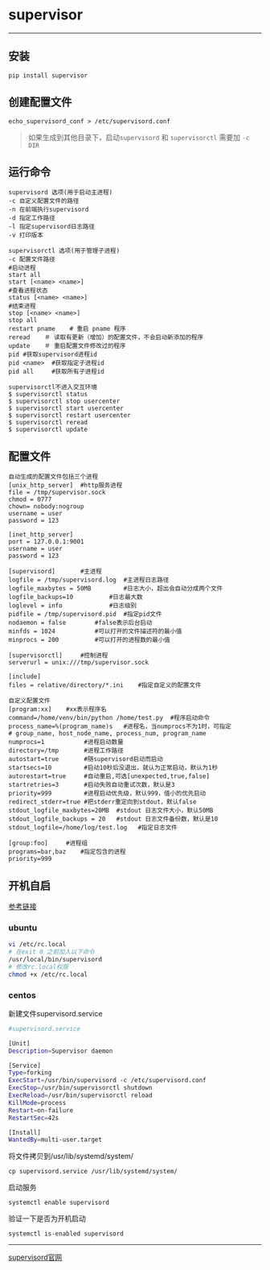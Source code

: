 # supervisor

---
## 安装
```shell
pip install supervisor
```
## 创建配置文件
```shell
echo_supervisord_conf > /etc/supervisord.conf
```
>如果生成到其他目录下，启动`supervisord` 和 `supervisorctl` 需要加 `-c DIR`

## 运行命令
```shell
supervisord 选项(用于启动主进程)
-c 自定义配置文件的路径
-n 在前端执行supervisord
-d 指定工作路径
-l 指定supervisord日志路径
-v 打印版本

supervisorctl 选项(用于管理子进程)
-c 配置文件路径
#启动进程
start all
start [<name> <name>]   
#查看进程状态
status [<name> <name>]  
#结束进程
stop [<name> <name>]    
stop all
restart pname    # 重启 pname 程序
reread    ＃ 读取有更新（增加）的配置文件，不会启动新添加的程序
update    ＃ 重启配置文件修改过的程序
pid #获取supervisord进程id
pid <name>  #获取指定子进程id
pid all     #获取所有子进程id

supervisorctl不进入交互环境
$ supervisorctl status
$ supervisorctl stop usercenter
$ supervisorctl start usercenter
$ supervisorctl restart usercenter
$ supervisorctl reread
$ supervisorctl update
```

## 配置文件

```shell
自动生成的配置文件包括三个进程
[unix_http_server]  #http服务进程
file = /tmp/supervisor.sock
chmod = 0777
chown= nobody:nogroup
username = user
password = 123

[inet_http_server]
port = 127.0.0.1:9001
username = user
password = 123

[supervisord]       #主进程
logfile = /tmp/supervisord.log  #主进程日志路径
logfile_maxbytes = 50MB         #日志大小，超出会自动分成两个文件
logfile_backups=10          #日志最大数
loglevel = info             #日志级别
pidfile = /tmp/supervisord.pid  #指定pid文件
nodaemon = false        #false表示后台启动
minfds = 1024           #可以打开的文件描述符的最小值
minprocs = 200          #可以打开的进程数的最小值

[supervisorctl]     #控制进程
serverurl = unix:///tmp/supervisor.sock

[include]
files = relative/directory/*.ini    #指定自定义的配置文件
```
```shell
自定义配置文件
[program:xx]    #xx表示程序名
command=/home/venv/bin/python /home/test.py  #程序启动命令
process_name=%(program_name)s   #进程名，当numprocs不为1时，可指定
# group_name, host_node_name, process_num, program_name
numprocs=1           #进程启动数量
directory=/tmp       #进程工作路径
autostart=true       #随supervisord启动而启动
startsecs=10         #启动10秒后没退出，就认为正常启动，默认为1秒
autorestart=true     #自动重启,可选[unexpected,true,false]
startretries=3       #启动失败自动重试次数，默认是3
priority=999         #进程启动优先级，默认999，值小的优先启动
redirect_stderr=true #把stderr重定向到stdout，默认false
stdout_logfile_maxbytes=20MB  #stdout 日志文件大小，默认50MB
stdout_logfile_backups = 20   #stdout 日志文件备份数，默认是10
stdout_logfile=/home/log/test.log   #指定日志文件

[group:foo]     #进程组
programs=bar,baz    #指定包含的进程
priority=999
```

## 开机自启

[参考链接](https://www.jianshu.com/p/03619bf7d7f5)

### ubuntu

```sh
vi /etc/rc.local
# 在exit 0 之前加入以下命令
/usr/local/bin/supervisord
# 修改rc.local权限
chmod +x /etc/rc.local

```
### centos

新建文件supervisord.service

```sh
#supervisord.service

[Unit] 
Description=Supervisor daemon

[Service] 
Type=forking 
ExecStart=/usr/bin/supervisord -c /etc/supervisord.conf 
ExecStop=/usr/bin/supervisorctl shutdown 
ExecReload=/usr/bin/supervisorctl reload 
KillMode=process 
Restart=on-failure 
RestartSec=42s

[Install] 
WantedBy=multi-user.target
```
将文件拷贝到/usr/lib/systemd/system/

`cp supervisord.service /usr/lib/systemd/system/`

启动服务

`systemctl enable supervisord`

验证一下是否为开机启动

`systemctl is-enabled supervisord`


---

[supervisord官网](http://supervisord.org)
